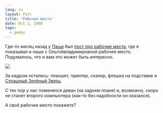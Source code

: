 ```yaml
---
lang: ru
layout: Post
title: 'Рабочее место'
date: Oct 2, 2008
tags:
  - geeky
---
```


Где-то месяц назад у [Паши](http://pavel-kosenko.livejournal.com/) был [пост про рабочие места](http://pavel-kosenko.livejournal.com/59566.html), где я показывал и наше с Ольгойвладимировной рабочее место. Подумалось, что и вам это может быть интересно.

![](http://wow.sapegin.me/2w1P0v3o3y32/2008-08-30-5d-6939-artem-sapegin.jpg)

<!--more-->

За кадром остались: планшет, принтер, сканер, флэшка на подставке и [Страшный Зелёный Зверь](http://birdwatcher.ru/blog/1976).

С тех пор у нас поменялся диван (на заднем плане) и, возможно, скоро не станет второго компьютера (как-то без надобности он оказался).

А своё рабочее место покажете?
